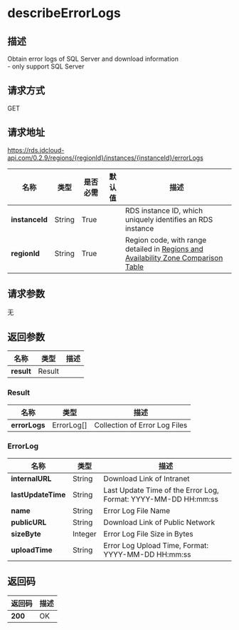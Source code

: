 # describeErrorLogs


## 描述
Obtain error logs of SQL Server and download information<br>- only support SQL Server

## 请求方式
GET

## 请求地址
https://rds.jdcloud-api.com/0.2.9/regions/{regionId}/instances/{instanceId}/errorLogs

|名称|类型|是否必需|默认值|描述|
|---|---|---|---|---|
|**instanceId**|String|True| |RDS instance ID, which uniquely identifies an RDS instance|
|**regionId**|String|True| |Region code, with range detailed in [Regions and Availability Zone Comparison Table](../Enum-Definitions/Regions-AZ.md)|

## 请求参数
无


## 返回参数
|名称|类型|描述|
|---|---|---|
|**result**|Result| |

### Result
|名称|类型|描述|
|---|---|---|
|**errorLogs**|ErrorLog[]|Collection of Error Log Files|
### ErrorLog
|名称|类型|描述|
|---|---|---|
|**internalURL**|String|Download Link of Intranet|
|**lastUpdateTime**|String|Last Update Time of the Error Log, Format: YYYY-MM-DD HH:mm:ss|
|**name**|String|Error Log File Name|
|**publicURL**|String|Download Link of Public Network|
|**sizeByte**|Integer|Error Log File Size in Bytes|
|**uploadTime**|String|Error Log Upload Time, Format: YYYY-MM-DD HH:mm:ss|

## 返回码
|返回码|描述|
|---|---|
|**200**|OK|
